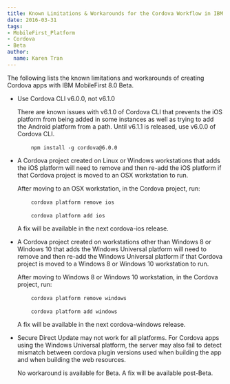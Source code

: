 ```yaml
---
title: Known Limitations & Workarounds for the Cordova Workflow in IBM MobileFirst Platform Foundation 8.0 Beta
date: 2016-03-31
tags:
- MobileFirst_Platform
- Cordova
- Beta
author:
  name: Karen Tran
---
```

The following lists the known limitations and workarounds of creating Cordova apps with IBM MobileFirst 8.0 Beta.

* Use Cordova CLI v6.0.0, not v6.1.0

    There are known issues with v6.1.0 of Cordova CLI that prevents the iOS platform from being added in some instances as well as trying to add the Android platform from a path. Until v6.1.1 is released, use v6.0.0 of Cordova CLI.

     &nbsp;&nbsp;&nbsp;&nbsp;&nbsp;&nbsp;&nbsp;&nbsp;`npm install -g cordova@6.0.0`

* A Cordova project created on Linux or Windows workstations that adds the iOS platform will need to remove and then re-add the iOS platform if that Cordova project is moved to an OSX workstation to run.

    After moving to an OSX workstation, in the Cordova project, run:

    &nbsp;&nbsp;&nbsp;&nbsp;&nbsp;&nbsp;&nbsp;&nbsp;`cordova platform remove ios`

    &nbsp;&nbsp;&nbsp;&nbsp;&nbsp;&nbsp;&nbsp;&nbsp;`cordova platform add ios`

    A fix will be available in the next cordova-ios release.

* A Cordova project created on workstations other than Windows 8 or Windows 10 that adds the Windows Universal platform will need to remove and then re-add the Windows Universal platform if that Cordova project is moved to a Windows 8 or Windows 10 workstation to run.

    After moving to Windows 8 or Windows 10 workstation, in the Cordova project, run:

    &nbsp;&nbsp;&nbsp;&nbsp;&nbsp;&nbsp;&nbsp;&nbsp;`cordova platform remove windows`

    &nbsp;&nbsp;&nbsp;&nbsp;&nbsp;&nbsp;&nbsp;&nbsp;`cordova platform add windows`

    A fix will be available in the next cordova-windows release.

* Secure Direct Update may not work for all platforms. For Cordova apps using the Windows Universal platform, the server may also fail to detect mismatch between cordova plugin versions used when building the app and when building the web resources.

    No workaround is available for Beta. A fix will be available post-Beta.
